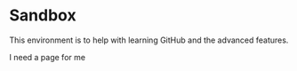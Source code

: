 # Sandbox
This environment is to help with learning GitHub and the advanced features.

I need a page for me
